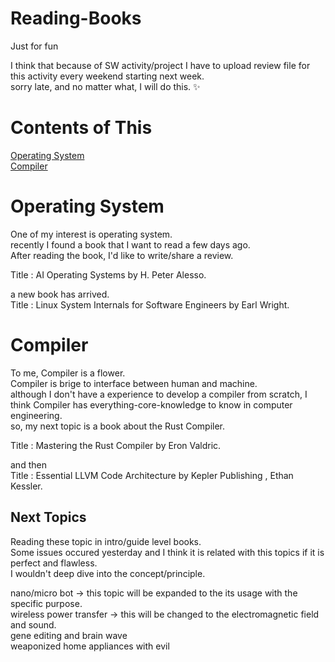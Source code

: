 # Reading-Books
Just for fun <br/>

I think that because of SW activity/project I have to upload review file for this activity every weekend starting next week. <br/>
sorry late, and no matter what, I will do this. ✨

# Contents of This

[Operating System](#operating-system) <br/>
[Compiler](#compiler) <br/>

# Operating System

One of my interest is operating system. <br/>
recently I found a book that I want to read a few days ago. <br/>
After reading the book, I'd like to write/share a review. <br/>

Title : AI Operating Systems by H. Peter Alesso. <br/>

a new book has arrived. <br/>
Title : Linux System Internals for Software Engineers by Earl Wright. <br/>

# Compiler

To me, Compiler is a flower. <br/>
Compiler is brige to interface between human and machine. <br/>
although I don't have a experience to develop a compiler from scratch, I think Compiler has everything-core-knowledge to know in computer engineering. <br/>
so, my next topic is a book about the Rust Compiler. <br/>

Title : Mastering the Rust Compiler by Eron Valdric. <br/>

and then <br/>
Title : Essential LLVM Code Architecture by Kepler Publishing , Ethan Kessler.

## Next Topics

Reading these topic in intro/guide level books. <br/>
Some issues occured yesterday and I think it is related with this topics if it is perfect and flawless. <br/>
I wouldn't deep dive into the concept/principle. 

<p>
nano/micro bot -> this topic will be expanded to the its usage with the specific purpose. <br/>
wireless power transfer -> this will be changed to the electromagnetic field and sound. <br/>
gene editing and brain wave <br/>
weaponized home appliances with evil <br/>
</p>
